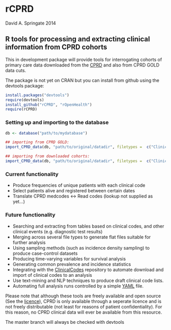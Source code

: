 rCPRD
=====

David A. Springate 2014

R tools for processing and extracting clinical information from CPRD cohorts
-----------------------------------------------------------------------------

This in development package will provide tools for interrogating cohorts of primary care data downloaded from the [CPRD](www.cprd.com) and also from CPRD GOLD data cuts.

The package is not yet on CRAN but you can install from github using the devtools package:

```R
install.packages("devtools")
require(devtools)
install_github("rCPRD", "rOpenHealth")
require(rCPRD)
```

### Setting up and importing to the database

```R
db <- database("path/to/mydatabase")

## importing from CPRD GOLD:
import_CPRD_data(db, "path/to/original/datadir", filetypes =  c("Clinical", "Patient", "Practice", "Referral"), regex = "p[0-9]{3}")

## importing from downloaded cohorts:
import_CPRD_data(db, "path/to/original/datadir", filetypes =  c("Clinical", "Patient", "Practice", "Referral"), regex = "PET")
```

### Current functionality

* Produce frequencies of unique patients with each clinical code
* Select patients alive and registered between certain dates
* Translate CPRD medcodes <-> Read codes (lookup not supplied as yet...)

### Future functionality

* Searching and extracting from tables based on clinical codes, and other clinical events (e.g. diagnostic test results)
* Merging across several file types to generate flat files suitable for further analysis
* Using sampling methods (such as incidence density sampling) to produce case-control datasets
* Producing time-varying variables for survival analysis
* Generating common prevalence and incidence statistics
* Integrating with the [ClinicalCodes](www.clinicalcodes.org) repository to automate download and import of clinical codes to an analysis
* Use text-mining and NLP techniques to produce draft clinical code lists.
* Automating full analysis runs controlled by a simple [YAML](www.yaml.org) file.



Please note that although these tools are freely available and open source (See the [licence](https://github.com/rOpenHealth/rCPRD/blob/master/LICENSE)), CPRD is only available through a seperate licence and is not freely distributable (not least for reasons of patient confidentiality).  For this reason, no CPRD clinical data will ever be available from this resource.

The master branch will always be checked with devtools



